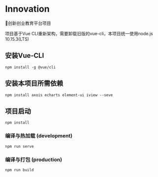 # Innovation
🎉创新创业教育平台项目

项目基于Vue CLI重新架构，需要卸载旧版的vue-cli，本项目统一使用node.js 10.15.3(LTS)

## 安装Vue-CLI
```
npm install -g @vue/cli
```

## 安装本项目所需依赖

```
npm install axois echarts element-ui iview --seve
```

## 项目启动
```
npm install
```

### 编译与热加载 (development)
```
npm run serve
```

### 编译与打包 (production)
```
npm run build
```
